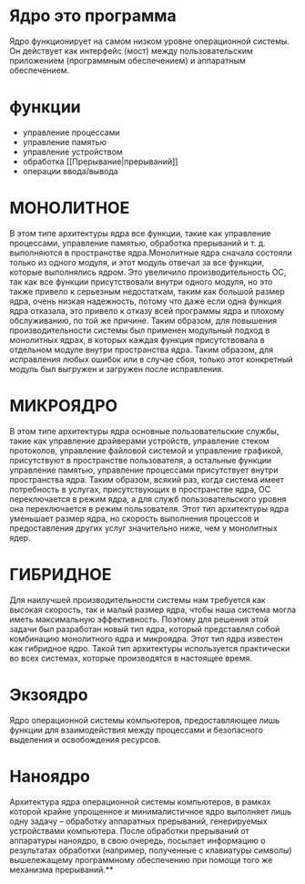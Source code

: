 # Ядро это программа
Ядро функционирует на самом низком уровне операционной системы. Он действует как интерфейс (мост) между пользовательским приложением (программным обеспечением) и аппаратным обеспечением. 

# функции
-   управление процессами
-   управление памятью
-   управление устройством
-   обработка [[Прерывание|прерываний]]
-   операции ввода/вывода

# МОНОЛИТНОЕ
В этом типе архитектуры ядра все функции, такие как управление процессами, управление памятью, обработка прерываний и т. д. выполняются в пространстве ядра.Монолитные ядра сначала состояли только из одного модуля, и этот модуль отвечал за все функции, которые выполнялись ядром. Это увеличило производительность ОС, так как все функции присутствовали внутри одного модуля, но это также привело к серьезным недостаткам, таким как большой размер ядра, очень низкая надежность, потому что даже если одна функция ядра отказала, это привело к отказу всей программы ядра и плохому обслуживанию, по той же причине. Таким образом, для повышения производительности системы был применен модульный подход в монолитных ядрах, в которых каждая функция присутствовала в отдельном модуле внутри пространства ядра. Таким образом, для исправления любых ошибок или в случае сбоя, только этот конкретный модуль был выгружен и загружен после исправления.

# МИКРОЯДРО
В этом типе архитектуры ядра основные пользовательские службы, такие как управление драйверами устройств, управление стеком протоколов, управление файловой системой и управление графикой, присутствуют в пространстве пользователя, а остальные функции управление памятью, управление процессами присутствует внутри пространства ядра. Таким образом, всякий раз, когда система имеет потребность в услугах, присутствующих в пространстве ядра, ОС переключается в режим ядра, а для служб пользовательского уровня она переключается в режим пользователя. Этот тип архитектуры ядра уменьшает размер ядра, но скорость выполнения процессов и предоставления других услуг значительно ниже, чем у монолитных ядер.

# ГИБРИДНОЕ
Для наилучшей производительности системы нам требуется как высокая скорость, так и малый размер ядра, чтобы наша система могла иметь максимальную эффективность. Поэтому для решения этой задачи был разработан новый тип ядра, который представлял собой комбинацию монолитного ядра и микроядра. Этот тип ядра известен как гибридное ядро. Такой тип архитектуры используется практически во всех системах, которые производятся в настоящее время.

# Экзоядро  
Ядро операционной системы компьютеров, предоставляющее лишь функции для взаимодействия между процессами и безопасного выделения и освобождения ресурсов.

# Наноядро  
Архитектура ядра операционной системы компьютеров, в рамках которой крайне упрощенное и минималистичное ядро выполняет лишь одну задачу – обработку аппаратных прерываний, генерируемых устройствами компьютера. После обработки прерываний от аппаратуры наноядро, в свою очередь, посылает информацию о результатах обработки (например, полученные с клавиатуры символы) вышележащему программному обеспечению при помощи того же механизма прерываний.**